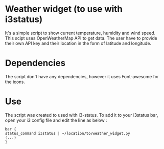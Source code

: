 # Weather widget (to use with i3status)

It's a simple script to show current temperature, humidity and wind speed. This scipt uses OpenWeatherMap API to get data. The user have to provide their own API key and their location in the form of latitude and longitude. 


# Dependencies

The script don't have any dependencies, however it uses Font-awesome for the icons. 

# Use

The script was created to used with i3-status. To add it to your i3status bar, open your i3 config file and edit the line as below :

    bar {
    status_command i3status | ~/location/to/weather_widget.py
    (...)
    }
 
